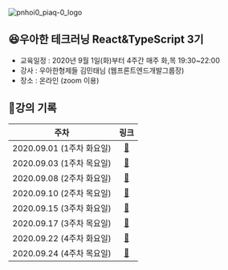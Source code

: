![pnhoi0_piaq-0_logo](https://user-images.githubusercontent.com/33803975/92595592-946cab80-f2df-11ea-9c0f-d5cfc2b51f60.jpg)

## 😆우아한 테크러닝 React&TypeScript 3기

-   교육일정 : 2020년 9월 1일(화)부터 4주간 매주 화,목 19:30~22:00
-   강사 : 우아한형제들 김민태님 (웹프론트엔드개발그룹장)
-   장소 : 온라인 (zoom 이용)

## 🐰강의 기록 

|           주차            |               링크                   | 
| :-----------------------: | :----------------------------------: 
| 2020.09.01 (1주차 화요일) | [:link:](./record/week_1/Tuesday.md)  |
| 2020.09.03 (1주차 목요일) | [:link:](./record/week_1/Thursday.md) | 
| 2020.09.08 (2주차 화요일) | [:link:](./record/week_2/Tuesday.md)  | 
| 2020.09.10 (2주차 목요일) | [:link:](./record/week_2/Thursday.md) | 
| 2020.09.15 (3주차 화요일) | [:link:](./record/week_3/Tuesday.md)  | 
| 2020.09.17 (3주차 목요일) | [:link:](./record/week_3/Thursday.md) | 
| 2020.09.22 (4주차 화요일) | [:link:](./record/week_4/Tuesday.md)  |
| 2020.09.24 (4주차 목요일) | [:link:](./record/week_4/Thursday.md) |